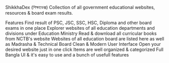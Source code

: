 ShikkhaDex (শিক্ষাডেক্স)
Collection of all government educational websites, resources & board exam results.

Features
Find result of PSC, JSC, SSC, HSC, Diploma and other board exams in one place
Explorer websites of all education departments and divisions under Education Ministry
Read & download all curricular books from NCTB's website
Websites of all education board are listed here as well as Madrasha & Technical Board
Clean & Modern User Interface
Open your desired website just in one click
Items are well organized & categorized
Full Bangla UI & it's easy to use
and a bunch of usefull features
